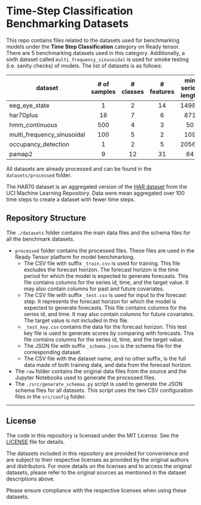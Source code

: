 # Time-Step Classification Benchmarking Datasets

This repo contains files related to the datasets used for benchmarking models under the **Time Step Classification** category on Ready tensor. There are 5 benchmarking datasets used in this category. Additionally, a sixth dataset called `multi_frequency_sinusoidal` is used for smoke testing (i.e. sanity checks) of models. The list of datasets is as follows:

| dataset                    | # of samples | # classes | # features | min series length | max series length | time frequency | source link                                                                         |
| -------------------------- | :----------: | :-------: | :--------: | :---------------: | :---------------: | :------------: | ----------------------------------------------------------------------------------- |
| eeg_eye_state              |      1       |     2     |     14     |       14980       |       14980       |     OTHER      | [link](https://archive.ics.uci.edu/dataset/264/eeg+eye+state)                       |
| har70plus                  |      18      |     7     |     6      |        871        |       1536        |     OTHER      | [link](https://archive.ics.uci.edu/dataset/780/har70)                               |
| hmm_continuous             |     500      |     4     |     3      |        50         |        300        |     OTHER      | synthetic                                                                           |
| multi_frequency_sinusoidal |     100      |     5     |     2      |        109        |        499        |     OTHER      | synthetic                                                                           |
| occupancy_detection        |      1       |     2     |     5      |       20560       |       20560       |    SECONDLY    | [link](https://archive.ics.uci.edu/dataset/357/occupancy+detection)                 |
| pamap2                     |      9       |    12     |     31     |        64         |       2725        |     OTHER      | [link](https://archive.ics.uci.edu/dataset/231/pamap2+physical+activity+monitoring) |

All datasets are already processed and can be found in the `datasets/processed` folder.

The HAR70 dataset is an aggregated version of the [HAR dataset](https://archive.ics.uci.edu/dataset/780/har) from the UCI Machine Learning Repository. Data were mean aggregated over 100 time steps to create a dataset with fewer time steps.

## Repository Structure

The `./datasets` folder contains the main data files and the schema files for all the benchmark datasets.

- `processed` folder contains the processed files. These files are used in the Ready Tensor platform for model benchmarking.
  - The CSV file with suffix `_train.csv` is used for training. This file excludes the forecast horizon. The forecast horizon is the time period for which the model is expected to generate forecasts. This file contains columns for the series id, time, and the target value. It may also contain columns for past and future covariates.
  - The CSV file with suffix `_test.csv` is used for input to the forecast step. It represents the forecast horizon for which the model is expected to generate forecasts. This file contains columns for the series id, and time. It may also contain columns for future covariates. The target value is not included in this file.
  - `_test_key.csv` contains the data for the forecast horizon. This test key file is used to generate scores by comparing with forecasts. This file contains columns for the series id, time, and the target value.
  - The JSON file with suffix `_schema.json` is the schema file for the corresponding dataset.
  - The CSV file with the dataset name, and no other suffix, is the full data made of both training data, and data from the forecast horizon.
- The `raw` folder contains the original data files from the source and the Jupyter Notebooks used to generate the processed files.
- The `./src/generate_schemas.py` script is used to generate the JSON schema files for all datasets. This script uses the two CSV configuration files in the `src/config` folder.

---

## License

The code in this repository is licensed under the MIT License. See the [LICENSE](LICENSE) file for details.

The datasets included in this repository are provided for convenience and are subject to their respective licenses as provided by the original authors and distributors. For more details on the licenses and to access the original datasets, please refer to the original sources as mentioned in the dataset descriptions above.

Please ensure compliance with the respective licenses when using these datasets.
